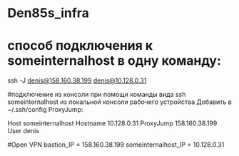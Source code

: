 # Den85s_infra

# способ подключения к someinternalhost в одну команду:
  ssh -J  denis@158.160.38.199 denis@10.128.0.31

#подключение из консоли при помощи команды вида ssh someinternalhost из локальной консоли рабочего устройства
Добавить в ~/.ssh/config ProxyJump:

Host someinternalhost
  Hostname 10.128.0.31
  ProxyJump 158.160.38.199
  User denis

#Open VPN
bastion_IP = 158.160.38.199
someinternalhost_IP = 10.128.0.31
